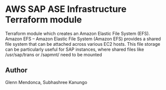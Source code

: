 # AWS SAP ASE Infrastructure Terraform module

Terraform module which creates an Amazon Elastic File System (EFS). Amazon EFS – Amazon Elastic File System (Amazon EFS) provides a shared file system that can be attached across various EC2 hosts. This file storage can be particularly useful for SAP instances, where shared files like /usr/sap/trans or /sapmnt/<sid> need to be mounted

## Author
Glenn Mendonca, Subhashree Kanungo
